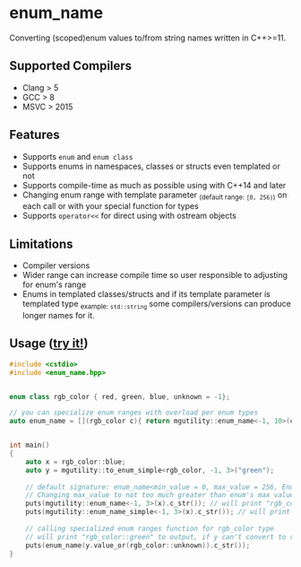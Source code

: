 # enum_name
Converting (scoped)enum values to/from string names written in C++>=11.

## Supported Compilers
* Clang > 5
* GCC > 8
* MSVC > 2015

## Features
* Supports `enum` and `enum class`
* Supports enums in namespaces, classes or structs even templated or not
* Supports compile-time as much as possible using with C++14 and later
* Changing enum range with template parameter <sub>(default range: `[0, 256)`)</sub> on each call or with your special function for types
* Supports `operator<<` for direct using with ostream objects

## Limitations
* Compiler versions
* Wider range can increase compile time so user responsible to adjusting for enum's range
* Enums in templated classes/structs and if its template parameter is templated type <sub>example: `std::string`</sub> some compilers/versions can produce longer names for it.


## Usage ([try it!](https://godbolt.org/z/76jYG3aWh))
```C++
#include <cstdio>
#include <enum_name.hpp>


enum class rgb_color { red, green, blue, unknown = -1};

// you can specialize enum ranges with overload per enum types
auto enum_name = [](rgb_color c){ return mgutility::enum_name<-1, 10>(c); };


int main()
{
    auto x = rgb_color::blue;
    auto y = mgutility::to_enum_simple<rgb_color, -1, 3>("green");
    
    // default signature: enum_name<min_value = 0, max_value = 256, Enum typename>(Enum&&) 
    // Changing max_value to not too much greater than enum's max value, it will compiles faster
    puts(mgutility::enum_name<-1, 3>(x).c_str()); // will print "rgb_color::blue" to output
    puts(mgutility::enum_name_simple<-1, 3>(x).c_str()); // will print "blue" to output
    
    // calling specialized enum ranges function for rgb_color type
    // will print "rgb_color::green" to output, if y can't convert to rgb_color prınts "rgb_color::unknown"
    puts(enum_name(y.value_or(rgb_color::unknown)).c_str()); 
}

```
